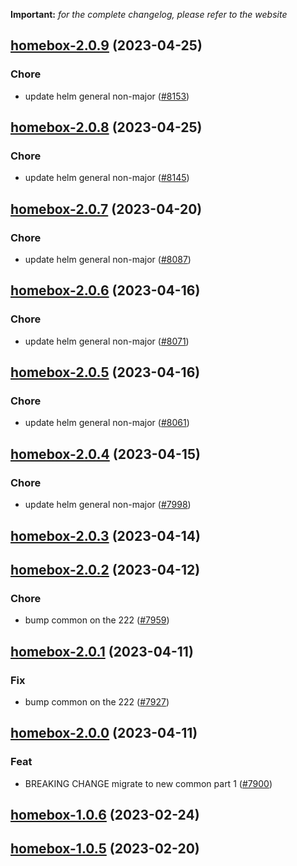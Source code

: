 **Important:**
*for the complete changelog, please refer to the website*




## [homebox-2.0.9](https://github.com/truecharts/charts/compare/homebox-2.0.8...homebox-2.0.9) (2023-04-25)

### Chore

- update helm general non-major ([#8153](https://github.com/truecharts/charts/issues/8153))
  
  


## [homebox-2.0.8](https://github.com/truecharts/charts/compare/homebox-2.0.7...homebox-2.0.8) (2023-04-25)

### Chore

- update helm general non-major ([#8145](https://github.com/truecharts/charts/issues/8145))
  
  


## [homebox-2.0.7](https://github.com/truecharts/charts/compare/homebox-2.0.6...homebox-2.0.7) (2023-04-20)

### Chore

- update helm general non-major ([#8087](https://github.com/truecharts/charts/issues/8087))
  
  


## [homebox-2.0.6](https://github.com/truecharts/charts/compare/homebox-2.0.5...homebox-2.0.6) (2023-04-16)

### Chore

- update helm general non-major ([#8071](https://github.com/truecharts/charts/issues/8071))
  
  


## [homebox-2.0.5](https://github.com/truecharts/charts/compare/homebox-2.0.4...homebox-2.0.5) (2023-04-16)

### Chore

- update helm general non-major ([#8061](https://github.com/truecharts/charts/issues/8061))
  
  


## [homebox-2.0.4](https://github.com/truecharts/charts/compare/homebox-2.0.3...homebox-2.0.4) (2023-04-15)

### Chore

- update helm general non-major ([#7998](https://github.com/truecharts/charts/issues/7998))
  
  


## [homebox-2.0.3](https://github.com/truecharts/charts/compare/homebox-2.0.2...homebox-2.0.3) (2023-04-14)




## [homebox-2.0.2](https://github.com/truecharts/charts/compare/homebox-2.0.1...homebox-2.0.2) (2023-04-12)

### Chore

- bump common on the 222 ([#7959](https://github.com/truecharts/charts/issues/7959))
  
  


## [homebox-2.0.1](https://github.com/truecharts/charts/compare/homebox-2.0.0...homebox-2.0.1) (2023-04-11)

### Fix

- bump common on the 222 ([#7927](https://github.com/truecharts/charts/issues/7927))
  
  


## [homebox-2.0.0](https://github.com/truecharts/charts/compare/homebox-1.0.6...homebox-2.0.0) (2023-04-11)

### Feat

- BREAKING CHANGE migrate to new common part 1 ([#7900](https://github.com/truecharts/charts/issues/7900))
  
  


## [homebox-1.0.6](https://github.com/truecharts/charts/compare/homebox-1.0.5...homebox-1.0.6) (2023-02-24)




## [homebox-1.0.5](https://github.com/truecharts/charts/compare/homebox-1.0.4...homebox-1.0.5) (2023-02-20)

